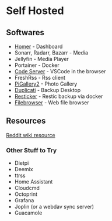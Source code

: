 # Self Hosted

## Softwares
* [Homer](https://github.com/bastienwirtz/homer) - Dashboard
* Sonarr, Radarr, Bazarr - Media
* Jellyfin - Media Player
* Portainer - Docker
* [Code Server](https://github.com/cdr/code-server) - VSCode in the browser
* FreshRss - Rss client
* [PiGallery2](https://github.com/bpatrik/PiGallery2/) - Photo Gallery
* [Duplicati](https://github.com/duplicati/duplicati) - Backup Desktop
* [Resticker](https://github.com/djmaze/resticker) - Restic backup via docker
* [Filebrowser](https://github.com/filebrowser/filebrowser) - Web file browser


## Resources
[Reddit wiki resource](https://www.reddit.com/r/homelab/wiki/resources)

### Other Stuff to Try
* Dietpi
* Deemix
* ttrss
* Home Assistant
* Cloudcmd
* Octoprint
* Grafana
* Joplin (or a webdav sync server)
* Guacamole
